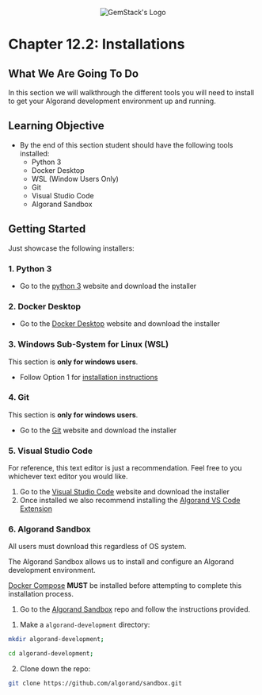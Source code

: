 <p align="center">
  <img
  src="https://camo.githubusercontent.com/e4ac909b3da508a9e5f8f5276359dd0d8a484a30dc58daf2b29755d87aa09b57/68747470733a2f2f67656d737461636b2e696f2f7374617469632f31626135356364376237663639393165633965646262386331343332323533342f30656261302f6c6f676f5f7072696d6172795f737461636b65642e61766966"
  alt="GemStack's Logo"
  />
</p>

# Chapter 12.2: Installations

## What We Are Going To Do
In this section we will walkthrough the different tools you will need to install to get your Algorand development environment up and running.

## Learning Objective
* By the end of this section student should have the following tools installed:
  * Python 3
  * Docker Desktop
  * WSL (Window Users Only)
  * Git
  * Visual Studio Code
  * Algorand Sandbox

## Getting Started

Just showcase the following installers:

### 1. Python 3

* Go to the [python 3](https://www.python.org/downloads/) website and download the installer
### 2. Docker Desktop

* Go to the [Docker Desktop](https://www.docker.com/products/docker-desktop/) website and download the installer

### 3. Windows Sub-System for Linux (WSL)

This section is **only for windows users**.
* Follow Option 1 for [installation instructions](https://github.com/algorand/sandbox#windows)

### 4. Git
This section is **only for windows users**.

* Go to the [Git](https://git-scm.com/downloads) website and download the installer

### 5. Visual Studio Code

For reference, this text editor is just a recommendation. Feel free to you whichever text editor you would like.

1. Go to the [Visual Studio Code](https://code.visualstudio.com/) website and download the installer
2. Once installed we also recommend installing the [Algorand VS Code Extension](https://marketplace.visualstudio.com/items?itemName=obsidians.vscode-algorand)

### 6. Algorand Sandbox
All users must download this regardless of OS system.

The Algorand Sandbox allows us to install and configure an Algorand development environment.

[Docker Compose](./ch-12-environment-setup.md#2-docker-desktop) **MUST** be installed before attempting to complete this installation process.

1. Go to the [Algorand Sandbox](https://github.com/algorand/sandbox) repo and follow the instructions provided.

<!-- These are our (GemStack's) Instructions; not sure if we should leave this due to the possibility of the Algorand Sandbox docs changing. -->

1. Make a `algorand-development` directory:

```sh
mkdir algorand-development;

cd algorand-development;
```
2. Clone down the repo:
```sh
git clone https://github.com/algorand/sandbox.git
```